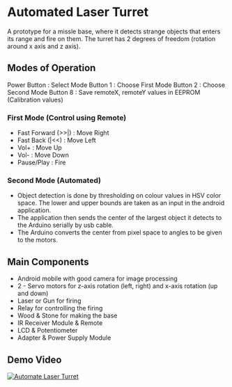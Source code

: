 # Automated Laser Turret

A prototype for a missle base, where it detects strange objects that enters its range and fire on them. The turret has 2 degrees of freedom (rotation around x axis and z axis).

## Modes of Operation
Power Button : Select Mode
Button 1 : Choose First Mode
Button 2 : Choose Second Mode
Button 8 : Save remoteX, remoteY values in EEPROM (Calibration values)

### First Mode (Control using Remote)
  - Fast Forward (>>|) : Move Right
  - Fast Back (|<<) : Move Left
  - Vol+ : Move Up
  - Vol- : Move Down
  - Pause/Play : Fire
### Second Mode (Automated)
- Object detection is done by thresholding on colour values in HSV color space.
  The lower and upper bounds are taken as an input in  the android application.
- The application then sends the center of the largest object it detects to the Arduino serially     by usb cable.
- The Arduino converts the center from pixel space to angles to be given to the motors.
## Main Components
  - Android mobile with good camera for image processing
  - 2 - Servo motors for z-axis rotation (left, right) and x-axis rotation (up and down)
  - Laser or Gun for firing
  - Relay for controlling the firing
  - Wood & Stone for making the base
  - IR Receiver Module & Remote
  - LCD & Potentiometer
  - Adapter & Power Supply Module
## Demo Video
[![Automate Laser Turret](https://drive.google.com/file/d/1Lp_w0d5DYRpWBZ4ceeOByaOwlTxlCtQY/view?usp=sharing)](https://www.youtube.com/watch?v=4U9zLkuj-vE)

